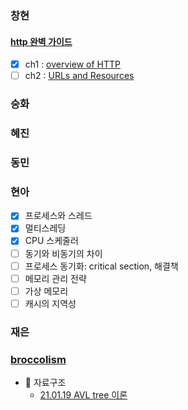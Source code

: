 ### 창현

#### [http 완벽 가이드](./changhyun/httpDefinitiveGuide/preface.md)

-   [x] ch1 : [overview of HTTP](./changhyun/httpDefinitiveGuide/ch1-overview-of-http.md)
-   [ ] ch2 : [URLs and Resources](./changhyun/httpDefinitiveGuide/ch2-url-and-resources.md)

### 승화

### 혜진

### 동민

### 현아

-   [x] 프로세스와 스레드
-   [x] 멀티스레딩
-   [x] CPU 스케줄러
-   [ ] 동기와 비동기의 차이
-   [ ] 프로세스 동기화: critical section, 해결책
-   [ ] 메모리 관리 전략
-   [ ] 가상 메모리
-   [ ] 캐시의 지역성

### 재은

### [broccolism](https://github.com/broccolism)

-   🗼 자료구조
    -   [21.01.19 AVL tree 이론](./broccolism/DataStructure/AVL%20Tree.md)
